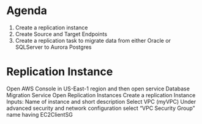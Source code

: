 # Agenda

1. Create a replication instance
2. Create Source and Target Endpoints
3. Create a replication task to migrate data from either Oracle or SQLServer to Aurora Postgres


# Replication Instance
Open AWS Console in US-East-1 region and then open service Database Migration Service
Open Replication Instances
Create a replication Instance
Inputs:
Name of instance and short description
Select VPC (myVPC)
Under advanced security and network configuration select “VPC Security Group” name having EC2ClientSG
